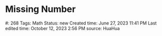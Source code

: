 # Missing Number

#: 268
Tags: Math
Status: new
Created time: June 27, 2023 11:41 PM
Last edited time: October 12, 2023 2:56 PM
source: HuaHua